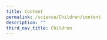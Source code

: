 ```yaml
---
title: Content
permalink: /science/Children/content
description: ""
third_nav_title: Children
---
```

